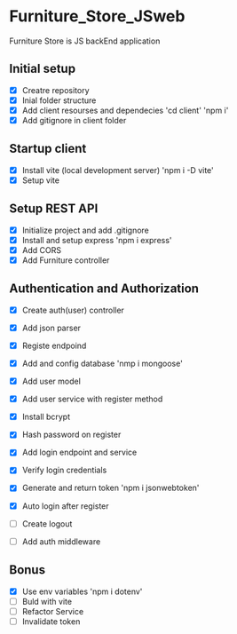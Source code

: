 # Furniture_Store_JSweb
Furniture Store is JS backEnd application

## Initial setup

-[x] Creatre repository
-[x] Inial folder structure
-[x] Add client resourses and dependecies 'cd client' 'npm i'
-[x] Add gitignore in client folder

## Startup client

-[x] Install vite (local development server) 'npm i -D vite'
-[x] Setup vite

## Setup REST API

-[x] Initialize project and add .gitignore
-[x] Install and setup express 'npm i express'
-[x] Add CORS
-[x] Add Furniture controller

## Authentication and Authorization

-[x] Create auth(user) controller
-[x] Add json parser
-[x] Registe endpoind
-[x] Add and config database 'nmp i mongoose'
-[x] Add user model
-[x] Add user service with register method
-[x] Install bcrypt
-[x] Hash password on register
-[x] Add login endpoint and service
-[x] Verify login credentials
-[x] Generate and return token 'npm i jsonwebtoken'
-[x] Auto login after register
-[ ] Create logout 
-[ ] Add auth middleware


## Bonus

-[x] Use env variables 'npm i dotenv'
-[ ] Buld with vite
-[ ] Refactor Service
-[ ] Invalidate token